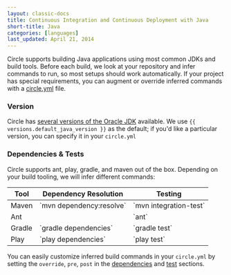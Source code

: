 ```yaml
---
layout: classic-docs
title: Continuous Integration and Continuous Deployment with Java
short-title: Java
categories: [languages]
last_updated: April 21, 2014
---
```


Circle supports building Java applications using most common JDKs and build tools.
Before each build, we look at your repository and infer commands to run, so most
setups should work automatically.
If your project has special requirements, you can augment or override inferred commands
with a [circle.yml](/docs/configuration) file.

### Version

Circle has [several versions of the Oracle JDK](/docs/environment#java)
available. We use `{{ versions.default_java_version }}`
as the default; if you'd like a particular version, you can specify it in your `circle.yml`

### Dependencies & Tests

Circle supports ant, play, gradle, and maven out of the box.
Depending on your build tooling, we will infer different commands:

<table class='table'>
  <thead>
    <tr>
      <th>Tool</th>
      <th>Dependency Resolution</th>
      <th>Testing</th>
    </tr>
  </thead>
  <tbody>
    <tr>
      <td>Maven</td>
      <td>
        `mvn dependency:resolve`
      </td>
      <td>
        `mvn integration-test`
      </td>
    </tr>
    <tr>
      <td>Ant</td>
      <td></td>
      <td>
        `ant`
      </td>
    </tr>
    <tr>
      <td>Gradle</td>
      <td>
        `gradle dependencies`
      </td>
      <td>
        `gradle test`
      </td>
    </tr>
    <tr>
      <td>Play</td>
      <td>
        `play dependencies`
      </td>
      <td>
        `play test`
      </td>
    </tr>
  </tbody>
</table>

You can easily customize inferred build commands in your `circle.yml`
by setting the `override`, `pre`, `post` in the
[dependencies](/docs/configuration#dependencies) and
[test](/docs/configuration#test) sections.
